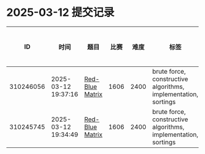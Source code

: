 # 2025-03-12 提交记录

 | ID | 时间 | 题目 | 比赛 | 难度 | 标签 | 结果 | 测试用例 | 运行时间 | 内存消耗 |
 |----|------|-----|-----|------|-----|------|---------|--------|----------|
 | 310246056 | 2025-03-12  19:37:16 | [Red-Blue Matrix](https://codeforces.com/problemset/problem/1606/D) | 1606 | 2400 | brute force, constructive algorithms, implementation, sortings | COMPILATION_ERROR | 0 | 0ms | 0KB |
 | 310245745 | 2025-03-12  19:34:49 | [Red-Blue Matrix](https://codeforces.com/problemset/problem/1606/D) | 1606 | 2400 | brute force, constructive algorithms, implementation, sortings | WRONG_ANSWER | 4 | 233ms | 58700KB |